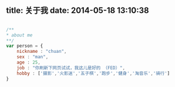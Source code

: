 title: 关于我
date: 2014-05-18 13:10:38
---
``` javascript

/**
* about me
**/
var person = {
    nickname : "chuan",
    sex : "man",
    age : 25,
    job : "你刷新下网页试试，我这儿是好的 （FED）",
    hobby : ['摄影','火影迷','五子棋','跑步','健身','淘音乐','骑行']
}

```